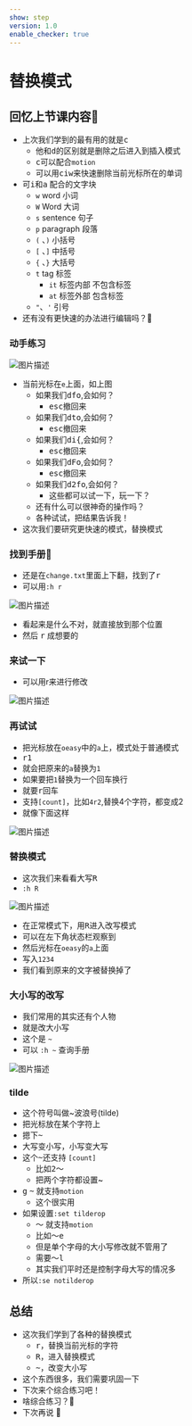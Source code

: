 ```yaml
---
show: step
version: 1.0
enable_checker: true
---
```


# 替换模式

## 回忆上节课内容🤔

- 上次我们学到的最有用的就是<kbd>c</kbd>
	- 他和<kbd>d</kbd>的区别就是删除之后进入到插入模式
	- <kbd>c</kbd>可以配合`motion`
	- 可以用<kbd>c</kbd><kbd>i</kbd><kbd>w</kbd>来快速删除当前光标所在的单词
- 可<kbd>i</kbd>和<kbd>a</kbd> 配合的文字块
	- `w` word 小词
	- `W` Word 大词
	- `s` sentence 句子
	- `p` paragraph 段落
	- `(` 、`)` 小括号
	- `[` 、`]` 中括号
	- `{` 、`}` 大括号
	- `t` tag 标签
		- `it` 标签内部 不包含标签
		- `at` 标签外部 包含标签
	- `"`、`'` 引号
- 还有没有更快速的办法进行编辑吗？🤔

### 动手练习

![图片描述](https://doc.shiyanlou.com/courses/uid1190679-20210131-1612080964312)

- 当前光标在`e`上面，如上图
	- 如果我们<kbd>d</kbd><kbd>f</kbd><kbd>o</kbd>,会如何？
		- <kbd>esc</kbd>撤回来
	- 如果我们<kbd>d</kbd><kbd>t</kbd><kbd>o</kbd>,会如何？
		- <kbd>esc</kbd>撤回来
	- 如果我们<kbd>d</kbd><kbd>i</kbd><kbd>{</kbd>,会如何？
		- <kbd>esc</kbd>撤回来
	- 如果我们<kbd>d</kbd><kbd>F</kbd><kbd>o</kbd>,会如何？
		- <kbd>esc</kbd>撤回来
	- 如果我们<kbd>d</kbd><kbd>2</kbd><kbd>f</kbd><kbd>o</kbd>,会如何？
		- 这些都可以试一下，玩一下？
	-  还有什么可以很神奇的操作吗？
	-  各种试试，把结果告诉我！
-  这次我们要研究更快速的模式，替换模式

### 找到手册📕

- 还是在`change.txt`里面上下翻，找到了<kbd>r</kbd>
- 可以用`:h r`

![图片描述](https://doc.shiyanlou.com/courses/uid1190679-20210131-1612095573659)

- 看起来是什么不对，就直接放到那个位置
- 然后 <kbd>r</kbd> 成想要的 

### 来试一下
- 可以用r来进行修改

![图片描述](https://doc.shiyanlou.com/courses/uid1190679-20210706-1625536164760)	


### 再试试

- 把光标放在`oeasy`中的`a`上，模式处于普通模式
- <kbd>r</kbd><kbd>1</kbd>
- 就会把原来的`a`替换为`1`
- 如果要把`1`替换为一个回车换行
- 就要<kbd>r</kbd><kbd>回车</kbd>
- 支持`[count]`，比如`4r2`,替换4个字符，都变成2
- 就像下面这样

![图片描述](https://doc.shiyanlou.com/courses/uid1190679-20210706-1625536175720)

### 替换模式

- 这次我们来看看大写<kbd>R</kbd>
- `:h R`

![图片描述](https://doc.shiyanlou.com/courses/uid1190679-20210131-1612096055820)

- 在正常模式下，用<kbd>R</kbd>进入改写模式
- 可以在左下角状态栏观察到
- 然后光标在`oeasy`的`a`上面
- 写入`1234`
- 我们看到原来的文字被替换掉了

### 大小写的改写

- 我们常用的其实还有个人物
- 就是改大小写
- 这个是 `~`
- 可以 `:h ~` 查询手册

![图片描述](https://doc.shiyanlou.com/courses/uid1190679-20210131-1612096295044)

### tilde

- 这个符号叫做~波浪号(tilde)
- 把光标放在某个字符上
- 摁下<kbd>~</kbd>
- 大写变小写，小写变大写
- 这个<kbd>~</kbd>还支持 `[count]`
	- 比如<kbd>2</kbd><kbd>～</kbd>
	- 把两个字符都设置~
- <kbd>g</kbd> <kbd>~</kbd> 就支持`motion`
	- 这个很实用
- 如果设置`:set tilderop`
	- <kbd>～</kbd> 就支持`motion`
	- 比如<kbd>～</kbd><kbd>e</kbd>
	- 但是单个字母的大小写修改就不管用了
	- 需要<kbd>～</kbd><kbd>l</kbd>
	- 其实我们平时还是控制字母大写的情况多
- 所以`:se notilderop`

## 总结

- 这次我们学到了各种的替换模式
	- <kbd>r</kbd>，替换当前光标的字符
 	- <kbd>R</kbd>，进入替换模式
 	- <kbd>~</kbd>，改变大小写
- 这个东西很多，我们需要巩固一下
- 下次来个综合练习吧！
- 啥综合练习？🤔
- 下次再说 👋
